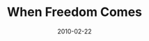 ---
layout: music 
title: "When Freedom Comes"
date: 2010-02-22 
description: "Music from the FREE Journey"
audio: "http://s3.amazonaws.com/crossroadsaudiomessages/07%20When%20Freedom%20Comes.mp3"
audio-duration: "03:57"
src: "http://s3.amazonaws.com/crossroads-media/images/legacy/content/DefaultVideoImage.jpg"
---